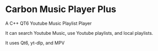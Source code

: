 # Carbon Music Player Plus
A C++ QT6 Youtube Music Playlist Player

It can search Youtube Music, use Youtube playlists, and local playlists.

It uses Qt6, yt-dlp, and MPV
